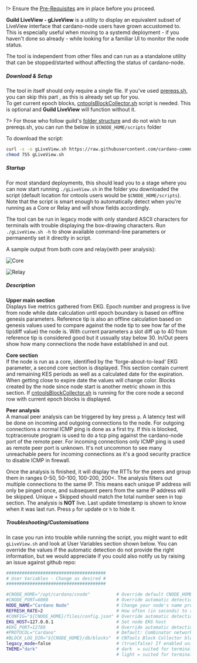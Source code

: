 !> Ensure the [Pre-Requisites](basics.md#pre-requisites) are in place before you proceed.

**Guild LiveView - gLiveView** is a utility to display an equivalent subset of LiveView interface that cardano-node users have grown accustomed to. This is especially useful when moving to a systemd deployment - if you haven't done so already - while looking for a familiar UI to monitor the node status.

The tool is independent from other files and can run as a standalone utility that can be stopped/started without affecting the status of cardano-node.

##### Download & Setup

The tool in itself should only require a single file. If you've used [prereqs.sh](basics.md#pre-requisites), you can skip this part , as this is already set up for you.  
To get current epoch blocks, [cntoolsBlockCollector.sh](Scripts/cntools-blocks.md) script is needed. This is optional and **Guild LiveView** will function without it.

?> For those who follow guild's [folder structure](basics.md#folder-structure) and do not wish to run prereqs.sh, you can run the below in `$CNODE_HOME/scripts` folder

To download the script:

```bash
curl -s -o gLiveView.sh https://raw.githubusercontent.com/cardano-community/guild-operators/master/scripts/cnode-helper-scripts/gLiveView.sh
chmod 755 gLiveView.sh
```

##### Startup

For most standard deployments, this should lead you to a stage where you can now start running `./gLiveView.sh` in the folder you downloaded the script (default location for cntools users would be `$CNODE_HOME/scripts`). Note that the script is smart enough to automatically detect when you're running as a Core or Relay and will show fields accordingly.

The tool can be run in legacy mode with only standard ASCII characters for terminals with trouble displaying the box-drawing characters. Run `./gLiveView.sh -h` to show available command-line parameters or permanently set it directly in script.

A sample output from both core and relay(with peer analysis):

![Core](https://raw.githubusercontent.com/cardano-community/guild-operators/images/gliveview-core.png)

![Relay](https://raw.githubusercontent.com/cardano-community/guild-operators/images/gliveview-relay.png)

##### Description

**Upper main section**  
Displays live metrics gathered from EKG. Epoch number and progress is live from node while date calculation until epoch boundary is based on offline genesis parameters. Reference tip is also an offline calculation based on genesis values used to compare against the node tip to see how far of the tip(diff value) the node is. With current parameters a slot diff up to 40 from reference tip is considered good but it ussually stay below 30. In/Out peers show how many connections the node have established in and out.

**Core section**  
If the node is run as a core, identified by the 'forge-about-to-lead' EKG parameter, a second core section is displayed. This section contain current and remaining KES periods as well as a calculated date for the expiration. When getting close to expire date the values will change color. Blocks created by the node since node start is another metric shown in this section. If [cntoolsBlockCollector.sh](Scripts/cntools-blocks.md) is running for the core node a second row with current epoch blocks is displayed.

**Peer analysis**  
A manual peer analysis can be triggered by key press `p`. A latency test will be done on incoming and outgoing connections to the node. For outgoing connections a normal ICMP ping is done as a first try. If this is blocked, tcptraceroute program is used to do a tcp ping against the cardano-node port of the remote peer. For incoming connections only ICMP ping is used as remote peer port is unknown. It's not uncommon to see many unreachable peers for incoming connections as it's a good security practice to disable ICMP in firewall.

Once the analysis is finished, it will display the RTTs for the peers and group them in ranges 0-50, 50-100, 100-200, 200<. The analysis filters out multiple connections to the same IP. This means each unique IP address will only be pinged once, and subsequent peers from the same IP address will be skipped. Unique + Skipped should match the total number seen in top section. The analysis is **NOT** live. Last update timestamp is shown to know when it was last run. Press `p` for update or `h` to hide it.

##### Troubleshooting/Customisations

In case you run into trouble while running the script, you might want to edit `gLiveView.sh` and look at User Variables section shown below. You can override the values if the automatic detection do not provide the right information, but we would appreciate if you could also notify us by raising an issue against github repo:

```bash
######################################
# User Variables - Change as desired #
######################################

#CNODE_HOME="/opt/cardano/cnode"          # Override default CNODE_HOME path
#CNODE_PORT=6000                          # Override automatic detection of node port
NODE_NAME="Cardano Node"                  # Change your node's name prefix here, keep at or below 19 characters!
REFRESH_RATE=2                            # How often (in seconds) to refresh the view
#CONFIG="${CNODE_HOME}/files/config.json" # Override automatic detection of node config path
EKG_HOST=127.0.0.1                        # Set node EKG host
#EKG_PORT=12788                           # Override automatic detection of node EKG port
#PROTOCOL="Cardano"                       # Default: Combinator network (leave commented if unsure)
#BLOCK_LOG_DIR="${CNODE_HOME}/db/blocks"  # CNTools Block Collector block dir set in cntools.config, override path if enabled and using non standard path
legacy_mode=false                         # (true|false) If enabled unicode box-drawing characters will be replaced by standard ASCII characters
THEME="dark"                              # dark  = suited for terminals with a dark background
                                          # light = suited for terminals with a bright background
```
